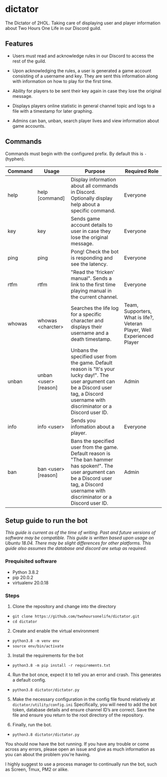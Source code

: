 # dictator

The Dictator of 2HOL. Taking care of displaying user and player information about Two Hours One Life in our Discord guild.

## Features

- Users must read and acknowledge rules in our Discord to access the rest of the guild.

- Upon acknowledging the rules, a user is generated a game account consisting of a username and key. They are sent this information along with information on how to play for the first time.

- Ability for players to be sent their key again in case they lose the original message.

- Displays players online statistic in general channel topic and logs to a file with a timestamp for later graphing.

- Admins can ban, unban, search player lives and view information about game accounts.

## Commands

Commands must begin with the configured prefix. By default this is `-` (hyphen).

| Command | Usage | Purpose | Required Role |
|--|--|--|--|
| help | help [command] | Display information about all commands in Discord. Optionally display help about a specific command. |  Everyone  |
| key | key | Sends game account details to user in case they lose the original message. |  Everyone  |
| ping | ping | Pong! Check the bot is responding and see the latency. |  Everyone  |
| rtfm | rtfm | "Read the 'fricken' manual". Sends a link to the first time playing manual in the current channel.  |  Everyone  |
| whowas | whowas \<charcter\> | Searches the life log for a specific character and displays their username and a death timestamp. |  Team, Supporters, What is life?, Veteran Player, Well Experienced Player  |
| unban | unban \<user\> [reason]| Unbans the specified user from the game. Default reason is "It's your lucky day!". The user argument can be a Discord user tag, a Discord username with discriminator or a Discord user ID. |  Admin  |
| info | info \<user\> | Sends you infomation about a player. |  Everyone  |
| ban | ban \<user\> [reason] | Bans the specified user from the game. Default reason is "The ban hammer has spoken!". The user argument can be a Discord user tag, a Discord username with discriminator or a Discord user ID. |  Admin  |

## Setup guide to run the bot
*This guide is current as of the time of writing. Past and future versions of software may be compatible. This guide is written based upon usage on Ubuntu 18.04. There may be slight differences for other platforms. This guide also assumes the database and discord are setup as required.*

### Prequisited software
- Python 3.8.2
- pip 20.0.2
- virtualenv 20.0.18

### Steps
1. Clone the repository and change into the directory
- `git clone https://github.com/twohoursonelife/dictator.git`
- `cd dictator`

2. Create and enable the virtual environment
- `python3.8 -m venv env`
- `source env/bin/activate`

3. Install the requirements for the bot
- `python3.8 -m pip install -r requirements.txt `

4. Run the bot once, expect it to tell you an error and crash. This generates a default config.
- `python3.8 dictator/dictator.py `

5. Make the necessary configuration in the config file found relatively at `dictator/utility/config.ini`
Specifically, you will need to add the bot token, database details and ensure channel ID’s are correct. Save the file and ensure you return to the root directory of the repository.

6. Finally, run the bot.
- `python3.8 dictator/dictator.py`

You should now have the bot running. If you have any trouble or come across any errors, please open an issue and give as much information as you can about the problem you’re having.

I highly suggest to use a process manager to continually run the bot, such as Screen, Tmux, PM2 or alike.
